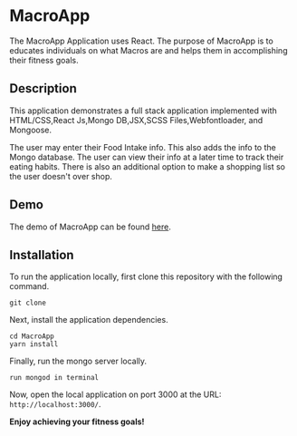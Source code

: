 # MacroApp
The MacroApp Application uses React.  The purpose of MacroApp is to educates individuals on what Macros are and helps them in accomplishing their fitness goals.

## Description

This application demonstrates a full stack application implemented with HTML/CSS,React Js,Mongo DB,JSX,SCSS Files,Webfontloader, and Mongoose.

The user may enter their Food Intake info. This also adds the info to the Mongo database. The user can view their info at a later time to track their eating habits. There is also an additional option to make a shopping list so the user doesn't over shop.
## Demo

The demo of MacroApp can be found [here]().

## Installation

To run the application locally, first clone this repository with the following command.

	git clone 
	
Next, install the application dependencies.

	cd MacroApp
	yarn install
	
	
Finally, run the mongo server locally.

	run mongod in terminal
	
Now, open the local application on port 3000 at the URL: `http://localhost:3000/`.

**Enjoy achieving your fitness goals!**

